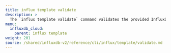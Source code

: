 ```yaml
---
title: influx template validate
description: >
  The `influx template validate` command validates the provided InfluxDB template.
menu:
  influxdb_cloud:
    parent: influx template
weight: 201
source: /shared/influxdb-v2/reference/cli/influx/template/validate.md
---
```


<!-- The content of this file is at 
// SOURCE content/shared/influxdb-v2/reference/cli/influx/template/validate.md-->
